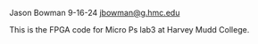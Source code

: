 Jason Bowman
9-16-24
jbowman@g.hmc.edu

This is the FPGA code for Micro Ps lab3 at Harvey Mudd College.